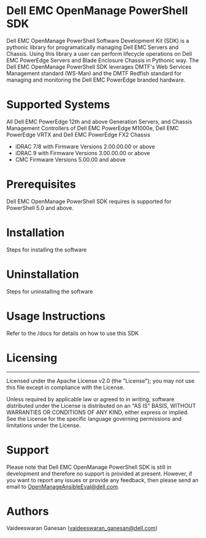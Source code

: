  
# Dell EMC OpenManage PowerShell SDK

Dell EMC OpenManage PowerShell Software Development Kit (SDK) is a pythonic library for programatically managing Dell EMC Servers and Chassis. Using this library a user can perform lifecycle operations on Dell EMC PowerEdge Servers and Blade Enclosure Chassis in Pythonic way. The Dell EMC OpenManage PowerShell SDK leverages DMTF's Web Services Management standard (WS-Man) and the DMTF Redfish standard for managing and monitoring the Dell EMC PowerEdge branded hardware.

# Supported Systems

All Dell EMC PowerEdge 12th and above Generation Servers, and Chassis Management Controllers of Dell EMC PowerEdge M1000e, Dell EMC PowerEdge VRTX and Dell EMC PowerEdge FX2 Chassis

* iDRAC 7/8 with Firmware Versions 2.00.00.00 or above
* iDRAC 9 with Firmware Versions 3.00.00.00 or above
* CMC Firmware Versions 5.00.00 and above

# Prerequisites

Dell EMC OpenManage PowerShell SDK requires is supported for PowerShell 5.0 and above.

# Installation

Steps for installing the software


# Uninstallation

Steps for uninstalling the software


# Usage Instructions

Refer to the /docs for details on how to use this SDK

# Licensing
-----------
Licensed under the Apache License v2.0 (the "License"); you may not use this file except in compliance with the License.

Unless required by applicable law or agreed to in writing, software distributed under the License is distributed on an "AS IS" BASIS, WITHOUT WARRANTIES OR CONDITIONS OF ANY KIND, either express or implied. See the License for the specific language governing permissions and limitations under the License.

# Support
Please note that Dell EMC OpenManage PowerShell SDK is still in development and therefore no support is provided at present. However, if you want to report any issues or provide any feedback, then please send an email to OpenManageAnsibleEval@dell.com.

# Authors
Vaideeswaran Ganesan (vaideeswaran_ganesan@dell.com)

